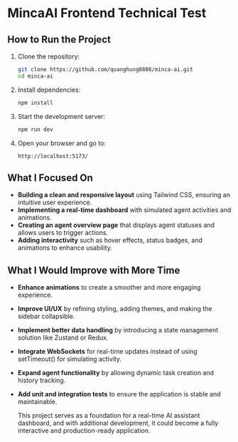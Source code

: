 # MincaAI Frontend Technical Test

## How to Run the Project

1. Clone the repository:

   ```sh
   git clone https://github.com/quanghung0808/minca-ai.git
   cd minca-ai
   ```

2. Install dependencies:

   ```sh
   npm install
   ```

3. Start the development server:

   ```sh
   npm run dev
   ```

4. Open your browser and go to:
   ```
   http://localhost:5173/
   ```

## What I Focused On

- **Building a clean and responsive layout** using Tailwind CSS, ensuring an intuitive user experience.
- **Implementing a real-time dashboard** with simulated agent activities and animations.
- **Creating an agent overview page** that displays agent statuses and allows users to trigger actions.
- **Adding interactivity** such as hover effects, status badges, and animations to enhance usability.

## What I Would Improve with More Time

- **Enhance animations** to create a smoother and more engaging experience.
- **Improve UI/UX** by refining styling, adding themes, and making the sidebar collapsible.
- **Implement better data handling** by introducing a state management solution like Zustand or Redux.
- **Integrate WebSockets** for real-time updates instead of using setTimeout() for simulating activity.
- **Expand agent functionality** by allowing dynamic task creation and history tracking.
- **Add unit and integration tests** to ensure the application is stable and maintainable.

  This project serves as a foundation for a real-time AI assistant dashboard, and with additional development, it could become a fully interactive and production-ready application.
